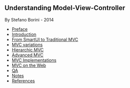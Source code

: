 Understanding Model-View-Controller 
------

By Stefano Borini - 2014

- [Preface](source/00_introduction/00_preface.md)
- [Introduction](source/00_introduction/01_introduction.md)
- [From SmartUI to Traditional MVC](source/01_from_smartui_to_traditional_mvc/index.md)
- [MVC variations](source/02_mvc_variations/index.md)
- [Hierarchic MVC](source/03_hierarchic_mvc/index.md)
- [Advanced MVC](source/04_advanced_mvc/index.md)
- [MVC Implementations](source/05_mvc_implementations/index.md)
- [MVC on the Web](source/06_mvc_on_the_web/index.md)
- [QA](source/07_qa/index.md)
- [Notes](source/notes.md)
- [References](source/references.md)
